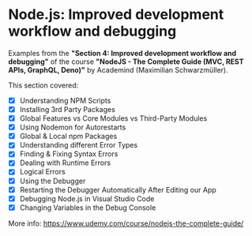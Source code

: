 # Node.js: Improved development workflow and debugging

Examples from the **"Section 4: Improved development workflow and debugging"** of the course **"NodeJS - The Complete Guide (MVC, REST APIs, GraphQL, Deno)"** by Academind (Maximilian Schwarzmüller).

This section covered:

- [x] Understanding NPM Scripts
- [x] Installing 3rd Party Packages
- [x] Global Features vs Core Modules vs Third-Party Modules
- [x] Using Nodemon for Autorestarts
- [x] Global & Local npm Packages
- [x] Understanding different Error Types
- [x] Finding & Fixing Syntax Errors
- [x] Dealing with Runtime Errors
- [x] Logical Errors
- [x] Using the Debugger
- [x] Restarting the Debugger Automatically After Editing our App
- [x] Debugging Node.js in Visual Studio Code
- [x] Changing Variables in the Debug Console

More info: https://www.udemy.com/course/nodejs-the-complete-guide/

